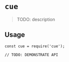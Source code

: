 # `cue`

> TODO: description

## Usage

```
const cue = require('cue');

// TODO: DEMONSTRATE API
```
